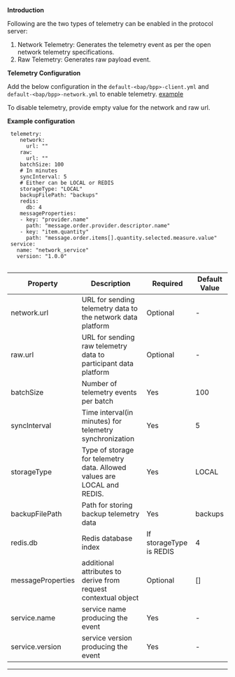 **Introduction**

Following are the two types of telemetry can be enabled in the protocol server:
1. Network Telemetry: Generates the telemetry event as per the open network telemetry specifications.
2. Raw Telemetry: Generates raw payload event.

**Telemetry Configuration**

Add the below configuration in the `default-<bap/bpp>-client.yml` and `default-<bap/bpp>-network.yml` to enable telemetry. [example](/config/samples/bap-client.yaml#L128)

To disable telemetry, provide empty value for the network and raw url.

**Example configuration**

```
 telemetry:
    network:
      url: ""
    raw:
      url: ""  
    batchSize: 100
    # In minutes
    syncInterval: 5
    # Either can be LOCAL or REDIS
    storageType: "LOCAL"
    backupFilePath: "backups"
    redis:
      db: 4
    messageProperties:
    - key: "provider.name"
      path: "message.order.provider.descriptor.name"
    - key: "item.quantity"
      path: "message.order.items[].quantity.selected.measure.value"
 service: 
   name: "network_service"
   version: "1.0.0"
 
```

| Property                       | Description                                                      | Required | Default Value |
|--------------------------------|------------------------------------------------------------------|----------|---------------|
| network.url          | URL for sending telemetry data to the network data platform       | Optional    | -             |
| raw.url          | URL for sending raw telemetry data to participant data platform   | Optional | -             |
| batchSize            | Number of telemetry events per batch                             | Yes      | 100           |
| syncInterval         | Time interval(in minutes) for telemetry synchronization                    | Yes      | 5             |
| storageType          | Type of storage for telemetry data. Allowed values are LOCAL and REDIS. | Yes      | LOCAL     |
| backupFilePath                 | Path for storing backup telemetry data                           | Yes      | backups       |
| redis.db                       | Redis database index                                             | If storageType is REDIS | 4           |
| messageProperties          | additional attributes to derive from request contextual object   | Optional | []     |
| service.name          | service name producing the event   | Yes | -             |
| service.version          | service version producing the event   | Yes | -             |

 <hr />